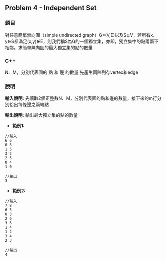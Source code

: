 ## Problem 4 - Independent Set
### 題目
對任意簡單無向圖（simple undirected graph）G=(V,E)以及S⊆V，若所有x、y∈S都滿足(x,y)∉E，則我們稱S為G的一個獨立集，亦即，獨立集中的點兩兩不相鄰。求簡單無向圖的最大獨立集的點的數量

### C++
N、M，分別代表圖的 點 和 邊 的數量
先產生兩陣列存vertex和edge

### 說明
**輸入說明:**
先讀取2個正整數N、M，分別代表圖的點和邊的數量，接下來的m行分別給出每條邊之兩端點

**輸出說明:**
輸出最大獨立集的點的數量

- **範例1:**
```javascript=
//輸入
6 6
0 3
1 5
3 2
2 5
0 4
1 0

//輸出
3
```

- **範例2:**
```javascript=
//輸入
7 8
6 5
0 3
2 6
3 5
1 4
1 2
3 4
2 3

//輸出
4
```




